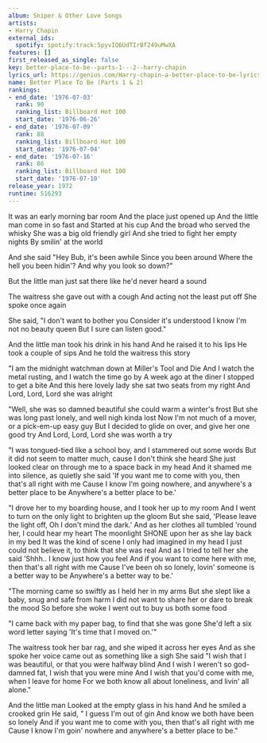 ```yaml
---
album: Sniper & Other Love Songs
artists:
- Harry Chapin
external_ids:
  spotify: spotify:track:5pyvIO6UdTIrBf249uMwXA
features: []
first_released_as_single: false
key: better-place-to-be--parts-1---2--harry-chapin
lyrics_url: https://genius.com/Harry-chapin-a-better-place-to-be-lyrics
name: Better Place To Be (Parts 1 & 2)
rankings:
- end_date: '1976-07-03'
  rank: 90
  ranking_list: Billboard Hot 100
  start_date: '1976-06-26'
- end_date: '1976-07-09'
  rank: 88
  ranking_list: Billboard Hot 100
  start_date: '1976-07-04'
- end_date: '1976-07-16'
  rank: 86
  ranking_list: Billboard Hot 100
  start_date: '1976-07-10'
release_year: 1972
runtime: 516293
---
```

It was an early morning bar room
And the place just opened up
And the little man come in so fast and
Started at his cup
And the broad who served the whisky
She was a big old friendly girl
And she tried to fight her empty nights
By smilin' at the world

And she said "Hey Bub, it's been awhile
Since you been around
Where the hell you been hidin'?
And why you look so down?"

But the little man just sat there like he'd never heard a sound

The waitress she gave out with a cough
And acting not the least put off
She spoke once again

She said, "I don't want to bother you
Consider it's understood
I know I'm not no beauty queen
But I sure can listen good."

And the little man took his drink in his hand
And he raised it to his lips
He took a couple of sips
And he told the waitress this story

"I am the midnight watchman down at Miller's Tool and Die
And I watch the metal rusting, and I watch the time go by
A week ago at the diner I stopped to get a bite
And this here lovely lady she sat two seats from my right
And Lord, Lord, Lord she was alright

"Well, she was so damned beautiful she could warm a winter's frost
But she was long past lonely, and well nigh kinda lost
Now I'm not much of a mover, or a pick-em-up easy guy
But I decided to glide on over, and give her one good try
And Lord, Lord, Lord she was worth a try

"I was tongued-tied like a school boy, and I stammered out some words
But it did not seem to matter much, cause I don't think she heard
She just looked clear on through me to a space back in my head
And it shamed me into silence, as quietly she said
'If you want me to come with you, then that's all right with me
Cause I know I'm going nowhere, and anywhere's a better place to be
Anywhere's a better place to be.'

"I drove her to my boarding house, and I took her up to my room
And I went to turn on the only light to brighten up the gloom
But she said, 'Please leave the light off, Oh I don't mind the dark.'
And as her clothes all tumbled 'round her, I could hear my heart
The moonlight SHONE upon her as she lay back in my bed
It was the kind of scene I only had imagined in my head
I just could not believe it, to think that she was real
And as I tried to tell her she said 'Shhh.. I know just how you feel
And if you want to come here with me, then that's all right with me
Cause I've been oh so lonely, lovin' someone is a better way to be
Anywhere's a better way to be.'

"The morning came so swiftly as I held her in my arms
But she slept like a baby, snug and safe from harm
I did not want to share her or dare to break the mood
So before she woke I went out to buy us both some food

"I came back with my paper bag, to find that she was gone
She'd left a six word letter saying 'It's time that I moved on.'"

The waitress took her bar rag, and she wiped it across her eyes
And as she spoke her voice came out as something like a sigh
She said "I wish that I was beautiful, or that you were halfway blind
And I wish I weren't so god-damned fat, I wish that you were mine
And I wish that you'd come with me, when I leave for home
For we both know all about loneliness, and livin' all alone."

And the little man
Looked at the empty glass in his hand
And he smiled a crooked grin
He said, " I guess I'm out of gin
And know we both have been so lonely
And if you want me to come with you, then that's all right with me
Cause I know I'm goin' nowhere and anywhere's a better place to be."
